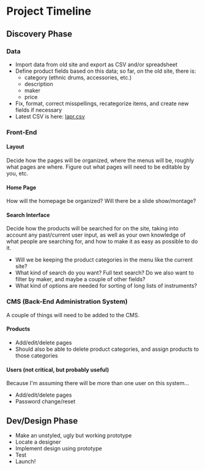# Project Timeline

## Discovery Phase

### Data

- Import data from old site and export as CSV and/or spreadsheet
- Define product fields based on this data; so far, on the old site, there is:
  - category (ethnic drums, accessories, etc.)
  - description
  - maker
  - price
- Fix, format, correct misspellings, recategorize items, and create new fields if necessary
- Latest CSV is here: [lapr.csv](lapr.csv)

### Front-End

#### Layout

Decide how the pages will be organized, where the menus will be, roughly what pages are where. Figure out what pages will need to be editable by you, etc.

#### Home Page

How will the homepage be organized? Will there be a slide show/montage?

#### Search Interface

Decide how the products will be searched for on the site, taking into account any past/current user input, as well as your own knowledge of what people are searching for, and how to make it as easy as possible to do it.

- Will we be keeping the product categories in the menu like the current site? 
- What kind of search do you want? Full text search? Do we also want to filter by maker, and maybe a couple of other fields?
- What kind of options are needed for sorting of long lists of instruments?

### CMS (Back-End Administration System)

A couple of things will need to be added to the CMS.

#### Products

- Add/edit/delete pages
- Should also be able to delete product categories, and assign products to those categories

#### Users (not critical, but probably useful)

Because I'm assuming there will be more than one user on this system...

- Add/edit/delete pages
- Password change/reset

## Dev/Design Phase

- Make an unstyled, ugly but working prototype
- Locate a designer
- Implement design using prototype
- Test
- Launch!

